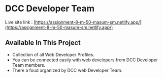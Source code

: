 # DCC Developer Team
Live site link : [https://assignment-8-m-50-masum-sm.netlify.app/](https://assignment-8-m-50-masum-sm.netlify.app/)

## Available In This Project

* Collection of all Web Developer Profiles.
* You can be connected easily with web developers from DCC Developer Team members.
* There a foud organized by DCC web Developer Team.